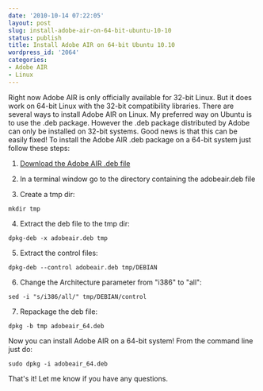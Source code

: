 ```yaml
---
date: '2010-10-14 07:22:05'
layout: post
slug: install-adobe-air-on-64-bit-ubuntu-10-10
status: publish
title: Install Adobe AIR on 64-bit Ubuntu 10.10
wordpress_id: '2064'
categories:
- Adobe AIR
- Linux
---
```


Right now Adobe AIR is only officially available for 32-bit Linux.  But it does work on 64-bit Linux with the 32-bit compatibility libraries.  There are several ways to install Adobe AIR on Linux.  My preferred way on Ubuntu is to use the .deb package.  However the .deb package distributed by Adobe can only be installed on 32-bit systems.  Good news is that this can be easily fixed!  To install the Adobe AIR .deb package on a 64-bit system just follow these steps:




  1. [Download the Adobe AIR .deb file](http://get.adobe.com/air/)

  2. In a terminal window go to the directory containing the adobeair.deb file


  3. Create a tmp dir: 
    
    mkdir tmp



  4. Extract the deb file to the tmp dir: 
    
    dpkg-deb -x adobeair.deb tmp



  5. Extract the control files: 
    
    dpkg-deb --control adobeair.deb tmp/DEBIAN



  6. Change the Architecture parameter from "i386" to "all": 
    
    sed -i "s/i386/all/" tmp/DEBIAN/control



  7. Repackage the deb file: 
    
    dpkg -b tmp adobeair_64.deb




Now you can install Adobe AIR on a 64-bit system!  From the command line just do: 
    
    sudo dpkg -i adobeair_64.deb



That's it!  Let me know if you have any questions.

